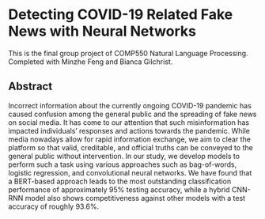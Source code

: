 # Detecting COVID-19 Related Fake News with Neural Networks
This is the final group project of COMP550 Natural Language Processing.
Completed with Minzhe Feng and Bianca Gilchrist.
## Abstract
Incorrect information about the currently ongoing COVID-19 pandemic has caused confusion among the general public and the spreading of fake news on social media. It has come to our attention that such misinformation has impacted individuals’ responses and actions towards the pandemic. While media nowadays allow for rapid information exchange, we aim to clear the platform so that valid, creditable, and official truths can be conveyed to the general public without intervention. In our study, we develop models to perform such a task using various approaches such as bag-of-words, logistic regression, and convolutional neural networks. We have found that a BERT-based approach leads to the most outstanding classification performance of approximately 95% testing accuracy, while a hybrid CNN-RNN model also shows competitiveness against other models with a test accuracy of roughly 93.6%.

